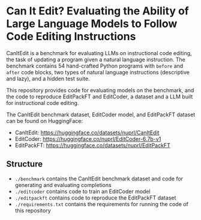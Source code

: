 # Can It Edit? Evaluating the Ability of Large Language Models to Follow Code Editing Instructions

CanItEdit is a benchmark for evaluating LLMs on instructional code editing, the task of
updating a program given a natural language instruction. The benchmark contains 54
hand-crafted Python programs with `before` and `after` code blocks,
two types of natural language instructions (descriptive and lazy), and a hidden test suite.

This repository provides code for evaluating models on the benchmark, and the code to reproduce
EditPackFT and EditCoder, a dataset and a LLM built for instructional code editing.

The CanItEdit benchmark dataset, EditCoder model, and EditPackFT dataset can be found on HuggingFace:

- CanItEdit: https://huggingface.co/datasets/nuprl/CanItEdit
- EditCoder: https://huggingface.co/nuprl/EditCoder-6.7b-v1
- EditPackFT: https://huggingface.co/datasets/nuprl/EditPackFT

## Structure

- `./benchmark` contains the CanItEdit benchmark dataset and code for generating and evaluating completions
- `./editcoder` contains code to train an EditCoder model
- `./editpackft` contains code to reproduce the EditPackFT dataset
- `./requirements.txt` contains the requirements for running the code of this repository
